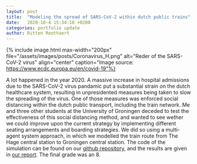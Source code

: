 ```yaml
---
layout: post
title:  "Modeling the spread of SARS-CoV-2 within dutch public trains"
date:   2020-10-4 15:34:10 +0200
categories: portfolio update
author: Ritten Roothaert
---
```


{% include image.html max-width="200px" 
file="/assets/images/posts/Coronavirus_H.png" 
alt="Reder of the SARS-CoV-2 virus"
align="center" 
caption="Image source: https://www.ecdc.europa.eu/en/covid-19"%}

<!-- excerpt-start -->
A lot happened in the year 2020. A massive increase in hospital admissions due to the SARS-CoV-2 virus pandamic put a substantial strain on the dutch healthcare system, resulting in unpresidented measures being taken to slow the spreading of the virus. One of those measures was enforced social distancing within the dutch public transport, including the train network. Me and three other students at the University of Groningen deceded to test the effectiveness of this social distancing method, and wanted to see wether we could improve upon the current strategy by implementing different seating arrangements and boarding strategies. We did so using a multi-agent system approach, in which we modelled the train route from The Hage central station to Groningen central station. The code of the simulation can be found on our [github repository][github-page], and the results are given in [our report][report]. The final grade was an 8.
<!-- excerpt-end -->



[github-page]: https://github.com/Daankrol/D27-DMAS-Corona-spread-train
[report]: /assets/downloads/DMAS_Alpha_version.pdf
